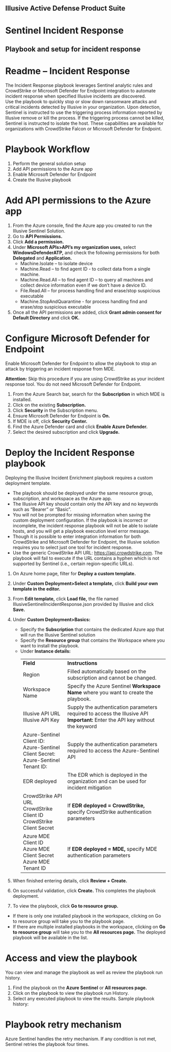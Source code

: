 ## Illusive Active Defense Product Suite

# Sentinel Incident Response

## Playbook and setup for incident response

# Readme – Incident Response

The Incident Response playbook leverages Sentinel analytic rules and CrowdStrike or Microsoft Defender for Endpoint integration to automate incident response when specified Illusive incidents are discovered. 
<br/>
Use the playbook to quickly stop or slow down ransomware attacks and critical incidents detected by Illusive in your organization. Upon detection, Sentinel is instructed to use the triggering process information reported by Illusive remove or kill the process. If the triggering process cannot be killed, Sentinel is instructed to isolate the host. These capabilities are available for organizations with CrowdStrike Falcon or Microsoft Defender for Endpoint.

# Playbook Workflow
 
 1. Perform the general solution setup
 2. Add API permissions to the Azure app
 3. Enable Microsoft Defender for Endpoint 
 4. Create the Illusive playbook

# Add API permissions to the Azure app 

 1. From the Azure console, find the Azure app you created to run the Illusive Sentinel Solution. 
 2. Go to <b>API Permissions.</b>
 3. Click <b>Add a permission.</b>
 4. Under <b>Microsoft APIs>API’s my organization uses,</b> select <b>WindowsDefenderATP,</b> and check the following permissions for both <b>Delegated</b> and <b>Application.</b>
      - Machine.Isolate – to isolate device
      - Machine.Read – to find agent ID - to collect data from a single machine. 
      - Machine.Read.All – to find agent ID – to query all machines and collect device information even if we don’t have a device ID. 
      - File.Read.All – for process handling find and erase/stop suspicious executable
      - Machine.StopAndQuarantine - for process handling find and erase/stop suspicious executable
 5. Once all the API permissions are added, click <b>Grant admin consent for Default Directory</b> and click <b>OK. </b>

# Configure Microsoft Defender for Endpoint

Enable Microsoft Defender for Endpoint to allow the playbook to stop an attack by triggering an incident response from MDE. 

<b>Attention:</b> Skip this procedure if you are using CrowdStrike as your incident response tool. You do not need Microsoft Defender for Endpoint.
 1. From the Azure Search bar, search for the <b>Subscription</b> in which MDE is installed.
 2. Click on the existing <b>Subscription.</b>
 3. Click <b>Security</b> in the Subscription menu.
 4. Ensure Microsoft Defender for Endpoint is <b>On.</b>
 5. If MDE is off, click <b>Security Center.</b>
 6. Find the Azure Defender card and click <b>Enable Azure Defender.</b>
 7. Select the desired subscription and click <b>Upgrade.</b>

# Deploy the Incident Response playbook

Deploying the Illusive Incident Enrichment playbook requires a custom deployment template. 
 - The playbook should be deployed under the same resource group, subscription, and workspace as the Azure app.
 - The Illusive API key should contain only the API key and no keywords such as “Bearer” or “Basic”.
 - You will not be prompted for missing information when saving the custom deployment configuration. If the playbook is incorrect or incomplete, the incident response playbook will not be able to isolate hosts, and you will get a playbook execution level error message. 
 - Though it is possible to enter integration information for both CrowdStrike and Microsoft Defender for Endpoint, the Illusive solution requires you to select just one tool for incident response.
 - Use the generic CrowdStrike API URL: https://api.crowdstrike.com. 
The playbook will fail to execute if the URL contains a hyphen  which is not supported by Sentinel (i.e., certain region-specific URLs). 

 1. On Azure home page, filter for <b>Deploy a custom template.</b>
 2. Under <b>Custom Deployment>Select a template,</b> click <b>Build your own template in the editor.</b>
 3. From <b>Edit template,</b> click <b>Load file,</b> the file named IllusiveSentinelIncidentResponse.json provided by Illusive and click <b>Save.</b>
 4. Under <b>Custom Deployment>Basics:</b>
    - Specify the <b>Subscription</b> that contains the dedicated Azure app that will run the Illusive Sentinel solution 
    - Specify the <b>Resource group</b> that contains the Workspace where you want to install the playbook.
    - Under <b>Instance details:</b>
      <table>
       <tr>
        <td><b>Field</b></td>
        <td><b>Instructions</b></td>
       </tr>
       <tr>
        <td>Region</td>
        <td>Filled automatically based on the subscription and cannot be changed.</td>
       </tr>
       <tr>
        <td>Workspace Name</td>
        <td>Specify the Azure Sentinel <b>Workspace Name</b> where you want to create the playbook.</td>
       </tr>
       <tr>
        <td>Illusive API URL <br/> Illusive API Key</td>
        <td>Supply the authentication parameters required to access the Illusive API
         <b>Important:</b> Enter the API key without the keyword</td>
       </tr>
       <tr>
        <td>Azure-Sentinel Client ID:  <br/> Azure-Sentinel Client Secret:  <br/> Azure-Sentinel Tenant ID:</td>
        <td>Supply the authentication parameters required to access the Azure-Sentinel API</td>
       </tr>
       <tr>
        <td>EDR deployed</td>
        <td>The EDR which is deployed in the organization and can be used for incident mitigation</td>
       </tr>
       <tr>
        <td>CrowdStrike API URL <br/> CrowdStrike Client ID <br/> CrowdStrike Client Secret</td>
        <td>If <b>EDR deployed = CrowdStrike,</b> specify CrowdStrike authentication parameters</td>
       </tr>
       <tr>
        <td>Azure MDE Client ID <br/>Azure MDE Client Secret <br/>Azure MDE Tenant ID</td>
        <td>If <b>EDR deployed = MDE,</b> specify MDE authentication parameters</td>
       </tr>
      </table>
      
 5. When finished entering details, click <b>Review + Create.</b>
 6. On successful validation, click <b>Create.</b>
This completes the playbook deployment. 
 7. To view the playbook, click <b>Go to resource group.</b>
   - If there is only one installed playbook in the workspace, clicking on Go to resource group will take you to the playbook page. 
   - If there are multiple installed playbooks in the workspace, clicking on <b>Go to resource group</b> will take you to the <b>All resources page.</b> The deployed playbook will be available in the list.
  
# Access and view the playbook 

You can view and manage the playbook as well as review the playbook run history. 
 1. Find the playbook on the <b>Azure Sentinel</b> or <b>All resources page.</b> 
 2. Click on the playbook to view the playbook run History.
 3. Select any executed playbook to view the results.
Sample playbook history: 

# Playbook retry mechanism
Azure Sentinel handles the retry mechanism. If any condition is not met, Sentinel retries the playbook four times.
